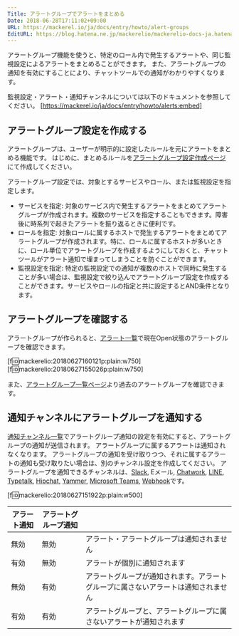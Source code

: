 ```yaml
---
Title: アラートグループでアラートをまとめる
Date: 2018-06-28T17:11:02+09:00
URL: https://mackerel.io/ja/docs/entry/howto/alert-groups
EditURL: https://blog.hatena.ne.jp/mackerelio/mackerelio-docs-ja.hatenablog.mackerel.io/atom/entry/17391345971658196778
---
```


アラートグループ機能を使うと、特定のロール内で発生するアラートや、同じ監視設定によるアラートをまとめることができます。
また、アラートグループの通知を有効にすることにより、チャットツールでの通知がわかりやすくなります。


監視設定・アラート・通知チャンネルについては以下のドキュメントを参照してください。
[https://mackerel.io/ja/docs/entry/howto/alerts:embed]


## アラートグループ設定を作成する
アラートグループは、ユーザーが明示的に設定したルールを元にアラートをまとめる機能です。
はじめに、まとめるルールを[アラートグループ設定作成ページ](https://mackerel.io/my/alert-group-settings/-/create)にて作成してください。

アラートグループ設定では、対象とするサービスやロール、または監視設定を指定します。

- サービスを指定: 対象のサービス内で発生するアラートをまとめてアラートグループが作成されます。複数のサービスを指定することもできます。障害後に時系列で起きたアラートを振り返るときに便利です。
- ロールを指定: 対象ロールに属するホストで発生するアラートをまとめてアラートグループが作成されます。特に、ロールに属するホストが多いときに、ロール単位でアラートグループを作成するようにしておくと、チャットツールがアラート通知で埋まってしまうことを防ぐことができます。
- 監視設定を指定: 特定の監視設定での通知が複数のホストで同時に発生することが多い場合は、監視設定で絞り込んでアラートグループ設定を作成することができます。サービスやロールの指定と共に設定するとAND条件となります。

## アラートグループを確認する
アラートグループが作られると、[アラート一覧](https://mackerel.io/my/alerts)で現在Open状態のアラートグループを確認できます。

[f:id:mackerelio:20180627160121p:plain:w750]
[f:id:mackerelio:20180627155026p:plain:w750]

また、[アラートグループ一覧ページ](https://mackerel.io/my/alert-groups)より過去のアラートグループを確認できます。

## 通知チャンネルにアラートグループを通知する
[通知チャンネル一覧](https://mackerel.io/my/channels)でアラートグループ通知の設定を有効にすると、アラートグループの通知が送信されます。
アラートグループに属するアラートは通知されなくなります。
アラートグループの通知を受け取りつつ、それに属するアラートの通知も受け取りたい場合は、別のチャンネル設定を作成してください。
アラートグループを通知できるチャンネルは、[Slack](https://mackerel.io/ja/docs/entry/howto/alerts/slack), Eメール, [Chatwork](https://mackerel.io/ja/docs/entry/howto/alerts/chatwork), [LINE](https://mackerel.io/ja/docs/entry/howto/alerts/line), [Typetalk](https://mackerel.io/ja/docs/entry/howto/alerts/typetalk), [Hipchat](https://mackerel.io/ja/docs/entry/howto/alerts/hipchat), [Yammer](https://mackerel.io/ja/docs/entry/howto/alerts/yammer), [Microsoft Teams](https://mackerel.io/ja/docs/entry/howto/alerts/microsoft-teams), [Webhook](https://mackerel.io/ja/docs/entry/howto/alerts/webhook)です。

[f:id:mackerelio:20180627151922p:plain:w500]

| アラート通知 | アラートグループ通知 |                                                                                    |
| ------------ | -------------------- | ---------------------------------------------------------------------------------- |
| 無効         | 無効                 | アラート・アラートグループは通知されません                                         |
| 有効         | 無効                 | アラートが個別に通知されます                                                       |
| 無効         | 有効                 | アラートグループが通知されます。アラートグループに属さないアラートは通知されません |
| 有効         | 有効                 | アラートグループと、アラートグループに属さないアラートが通知されます               |

